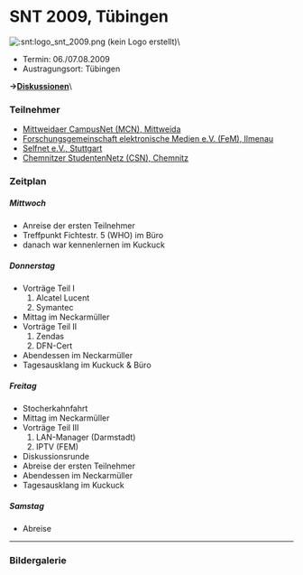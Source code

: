 # SNT 2009, Tübingen

![:snt:logo_snt_2009.png (kein Logo erstellt)](/snt/logo_snt_2009.png)\

-   Termin: 06./07.08.2009
-   Austragungsort: Tübingen

**-\>[Diskussionen](/talk/SNT/SNT2009)**\

### Teilnehmer

-   [Mittweidaer CampusNet (MCN), Mittweida](/studnetze/mcn)
-   [Forschungsgemeinschaft elektronische Medien e.V. (FeM),
    Ilmenau](/studnetze/fem)
-   [Selfnet e.V., Stuttgart](/studnetze/selfnet)
-   [Chemnitzer StudentenNetz (CSN), Chemnitz](/studnetze/csn)

### Zeitplan

##### Mittwoch

-   Anreise der ersten Teilnehmer
-   Treffpunkt Fichtestr. 5 (WHO) im Büro
-   danach war kennenlernen im Kuckuck

##### Donnerstag

-   Vorträge Teil I
    1.  Alcatel Lucent
    2.  Symantec
-   Mittag im Neckarmüller
-   Vorträge Teil II
    1.  Zendas
    2.  DFN-Cert
-   Abendessen im Neckarmüller
-   Tagesausklang im Kuckuck & Büro

##### Freitag

-   Stocherkahnfahrt
-   Mittag im Neckarmüller
-   Vorträge Teil III
    1.  LAN-Manager (Darmstadt)
    2.  IPTV (FEM)
-   Diskussionsrunde
-   Abreise der ersten Teilnehmer
-   Abendessen im Neckarmüller
-   Tagesausklang im Kuckuck

##### Samstag

-   Abreise

------------------------------------------------------------------------

### Bildergalerie
